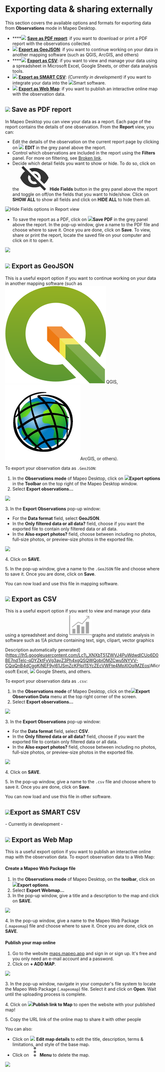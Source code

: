 # Exporting data & sharing externally

This section covers the available options and formats for exporting data from **Observations** mode in Mapeo Desktop.&#x20;

* ****![](../../../.gitbook/assets/report\_pdf.png) [**Save as PDF report**](exporting-and-sharing-externally.md#undefined): if you want to download or print a PDF report with the observations collected.&#x20;
* ![](../../../.gitbook/assets/map\_GeoJSON.png) [**Export as GeoJSON**](exporting-and-sharing-externally.md#export-as-geojson): if you want to continue working on your data in another mapping software (such as QGIS, ArcGIS, and others)
* ****![](../../../.gitbook/assets/spreadsheet\_icon.png) [**Export as CSV**](exporting-and-sharing-externally.md#export-as-csv): if you want to view and manage your data using a spreadsheet in Microsoft Excel, Google Sheets, or other data analysis tools.
* ![](../../../.gitbook/assets/SMART\_Collect.png) [**Export as SMART CSV**](exporting-and-sharing-externally.md#export-as-smart-csv): _(Currently in development)_ if you want to integrate your data into the ![](../../../.gitbook/assets/SMART\_Collect.png)Smart software.
* ![](../../../.gitbook/assets/Webmap\_icon.png) [**Export as Web Map**](exporting-and-sharing-externally.md#export-as-web-map): if you want to publish an interactive online map with the observation data.

## ![](../../../.gitbook/assets/report\_pdf.png) Save as PDF report

In Mapeo Desktop you can view your data as a report. Each page of the report contains the details of one observation. From the **Report** view, you can:

* Edit the details of the observation on the current report page by clicking on ![](../../../.gitbook/assets/app\_icons\_Edit-pencil.png) **EDIT** in the grey panel above the report.
* Control which observations are included in the report using the **Filters** panel. For more on filtering, see [Broken link](broken-reference "mention").
* Decide which detail fields you want to show or hide. To do so, click on the ![](../../../.gitbook/assets/hide.png) **Hide Fields** button in the grey panel above the report and toggle on off/on the fields that you want to hide/show. Click on **SHOW ALL** to show all fields and click on **HIDE ALL** to hide them all.

![Hide Fields options in Report view](../../../.gitbook/assets/Md\_report\_view\_hide\_fields.jpg)

* To save the report as a PDF, click on ![](https://lh3.googleusercontent.com/dNbEvCBJDrGxlRSmnI05llr4kgTd-zZcIOnSIV5PTvKnE\_CxS7L9fdpces4G7GL60GDJHG6YuKHvTWdq2gneZGEr9z32j4myi3peM2MWw7DxmzF3Tngy118gsWyb7WPAkKCaSv02)**Save PDF** in the grey panel above the report. In the pop-up window, give a name to the PDF file and choose where to save it. Once you are done, click on **Save**. To view, share or print the report, locate the saved file on your computer and click on it to open it.&#x20;

![](../../../.gitbook/assets/Md\_report\_save\_pdf.jpg)

## ![](../../../.gitbook/assets/map\_GeoJSON.png) Export as GeoJSON

This is a useful export option if you want to continue working on your data in another mapping software (such as ![](<../../../.gitbook/assets/image (5).png>)QGIS, ![](<../../../.gitbook/assets/image (9).png>)ArcGIS, or others).&#x20;

To export your observation data as `.GeoJSON`:

1. In the **Observations mode** of Mapeo Desktop, click on ![](../../../.gitbook/assets/ico\_export.png)**Export options** in the **Toolbar** on the top right of the Mapeo Desktop window.
2. Select **Export observations...**

![](../../../.gitbook/assets/Md\_Export\_observations\_menu.jpg)

3\. In the **Export Observations** pop-up window:&#x20;

* For the **Data format** field, select **GeoJSON**.
* In the **Only filtered data or all data?** field, choose if you want the exported file to contain only filtered data or all data.
* In the **Also export photos?** field, choose between including no photos, full-size photos, or preview-size photos in the exported file.

![](../../../.gitbook/assets/Md\_export\_obs\_geojson.jpg)

4\. Click on **SAVE**.

5\. In the pop-up window, give a name to the `.GeoJSON` file and choose where to save it. Once you are done, click on **Save**.&#x20;

You can now load and use this file in mapping software.&#x20;

## ![](../../../.gitbook/assets/spreadsheet\_icon.png) Export as CSV

This is a useful export option if you want to view and manage your data using a spreadsheet and doing ![](../../../.gitbook/assets/graph)graphs and statistic analysis in software such as ![A picture containing text, sign, clipart, vector graphics

Description automatically generated](https://lh5.googleusercontent.com/Lc1\_XNXbT51ZWVJ4PuWdwdlCUo6D0BE7ndTelc-qDYZktFvVg3ayZ3Ph4xgQSQWQobiOMZCwu5NYVV-CQqQnB4dCggKiNEF9yl61JSmZcKPIpl1SYcZEcVWFte4MpXlOqlMZEos)Microsoft Excel, ![](../../../.gitbook/assets/Google\_sheets\_icon.jpg) Google Sheets, and others.&#x20;

To export your observation data as `.csv`:

1. In the **Observations mode** of Mapeo Desktop, click on the![](<../../../.gitbook/assets/Three\_dots\_menu (1).png>)**Export Observation Data** menu at the top right corner of the screen.
2. Select **Export observations...**

![](../../../.gitbook/assets/Md\_Export\_observations\_menu.jpg)

3\. In the **Export Observations** pop-up window:&#x20;

* For the **Data format** field, select **CSV**.
* In the **Only filtered data or all data?** field, choose if you want the exported file to contain only filtered data or all data.
* In the **Also export photos?** field, choose between including no photos, full-size photos, or preview-size photos in the exported file.

![](../../../.gitbook/assets/Md\_export\_obs\_csv.jpg)

4\. Click on **SAVE**.

5\. In the pop-up window, give a name to the `.csv` file and choose where to save it. Once you are done, click on **Save**.&#x20;

You can now load and use this file in other software.&#x20;

## ![](../../../.gitbook/assets/SMART\_Collect.png)Export as SMART CSV

\- Currently in development -

## ![](../../../.gitbook/assets/Webmap\_icon.png) Export as Web Map

This is a useful export option if you want to publish an interactive online map with the observation data. To export observation data to a Web Map:

#### Create a Mapeo Web Package file

1. In the **Observations mode** of Mapeo Desktop, on the **toolbar**, click on ![](../../../.gitbook/assets/ico\_export.png)**Export options**.
2. Select **Export Webmap...**
3. In the pop-up window, give a title and a description to the map and click on **SAVE**.

![](../../../.gitbook/assets/Md\_Web\_map\_export\_window.jpg)

4\. In the pop-up window, give a name to the Mapeo Web Package (`.mapeomap`) file and choose where to save it. Once you are done, click on **SAVE**.&#x20;

#### Publish your map online

1. Go to the website [maps.mapeo.app](https://maps.mapeo.app/auth/login) and sign in or sign up. It's free and you only need an e-mail account and a password.
2. Click on **+ ADD MAP**.

![](../../../.gitbook/assets/Md\_Web\_map\_add\_map.jpg)

3\. In the pop-up window, navigate in your computer's file system to locate the Mapeo Web Package (`.mapeomap`) file. Select it and click on **Open**. Wait until the uploading process is complete.

4\. Click on ![](../../../.gitbook/assets/Webmaps\_link\_to\_map.png)**Publish link to Map** to open the website with your published map!&#x20;

5\. Copy the URL link of the online map to share it with other people

You can also:

* Click on ![](../../../.gitbook/assets/Webmaps\_edit\_icon.jpg) **Edit map details** to edit the title, description, terms & limitations, and style of the base map.&#x20;
* Click on ![](<../../../.gitbook/assets/image (4).png>)**Menu** to delete the map.

![](../../../.gitbook/assets/Mapeo\_web\_maps\_buttons.jpg)

​
